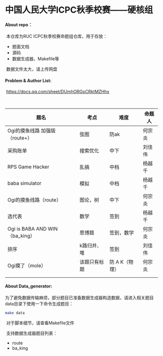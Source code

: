 # 中国人民大学ICPC秋季校赛——硬核组

#### About repo：

​	本仓库为RUC ICPC秋季校赛命题组仓库，用于存放：

  - 题面文档
  - 源码
  - 数据生成器，Makefile等

​	数据文件太大，请上传网盘

#### Problem & Author List:

​	https://docs.qq.com/sheet/DUmhORGpCRktMZHhx

​	

| 题名                           | 考点         | 难度           | 命题人 |
| ------------------------------ | ------------ | -------------- | ------ |
| Ogi的摸鱼线路 加强版（route+） | 弦图         | 防ak           | 何宗炎 |
| 采购账单                       | 搜索优化     | 中下           | 刘佳伟 |
| RPS Game Hacker                | 乱搞         | 中档           | 杨越千 |
| baba simulator                 | 模拟         | 中档           | 杨越千 |
| Ogi的摸鱼线路（route）         | 图论，树     | 中下           | 何宗炎 |
| 选代表                         | 数学         | 签到           | 杨越千 |
| Ogi is BABA AND WIN（ba_king） | 思博题       | 签到，数学     | 何宗炎 |
| 排序                           | k路归并、堆  | 签到           | 刘佳伟 |
| Ogi摸了（mole）                | 该题只有标题 | 防 A K（物理） | 何宗炎 |
|                                |              |                |        |
|                                |              |                |        |



#### About Data_generator:

​	为了避免数据传输麻烦，部分题目已准备数据生成器构造数据，请进入相关题目data目录下使用一下命令生成题目：

```bash
make data
```

​	对于脚本细节，请查看Makefile文件

​	支持数据生成器题目列表：

- route
- ba_king
